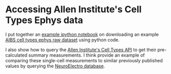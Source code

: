 # Accessing Allen Institute's Cell Types Ephys data

I put together an [example ipython notebook]() on downloading an example [AIBS cell types ephys raw dataset](http://celltypes.brain-map.org/mouse/experiment/electrophysiology/354190013) using python code. 

I also show how to query the [Allen Institute's Cell Types API](http://help.brain-map.org//display/celltypes/API) to get their pre-calculated summary measurements. I think provide an example of comparing these single-cell measurements to similar previously published values by querying the [NeuroElectro database](neuroelectro.org).
